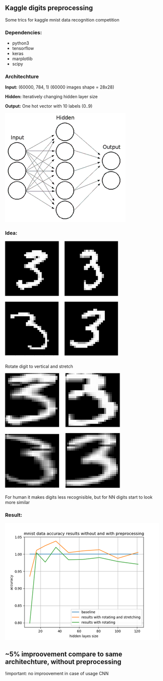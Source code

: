 ## Kaggle digits preprocessing

Some trics for kaggle mnist data recognition competition

### Dependencies:

* python3
* tensorflow
* keras
* marplotlib
* scipy

### Architechture

**Input:** (60000, 784, 1) (60000 images shape = 28x28)

**Hidden:** Iteratively changing hidden layer size

**Output:** One hot vector with 10 labels (0..9)

![screenshot](screenshots/mlp.png?raw=true)

### Idea:

![screenshot](screenshots/digits_before.png?raw=true)

Rotate digit to vertical and stretch


![screenshot](screenshots/digits_after.png?raw=true)

For human it makes digits less recognisible, but for NN digits start to look more similar

### Result:

![screenshot](screenshots/results.png?raw=true)

## **~5% improovement compare to same architechture, without preprocessing**

!important: no improovement in case of usage CNN
